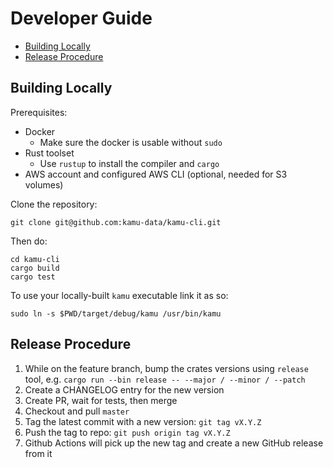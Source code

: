 # Developer Guide <!-- omit in toc -->

- [Building Locally](#building-locally)
- [Release Procedure](#release-procedure)

## Building Locally
Prerequisites:
* Docker
  * Make sure the docker is usable without `sudo`
* Rust toolset
  * Use `rustup` to install the compiler and `cargo`
* AWS account and configured AWS CLI (optional, needed for S3 volumes)

Clone the repository:
```shell
git clone git@github.com:kamu-data/kamu-cli.git
```

Then do:
```shell
cd kamu-cli
cargo build
cargo test
```

To use your locally-built `kamu` executable link it as so:
```shell
sudo ln -s $PWD/target/debug/kamu /usr/bin/kamu
```

## Release Procedure
1. While on the feature branch, bump the crates versions using `release` tool, e.g. `cargo run --bin release -- --major / --minor / --patch`
2. Create a CHANGELOG entry for the new version
3. Create PR, wait for tests, then merge
4. Checkout and pull `master`
5. Tag the latest commit with a new version: `git tag vX.Y.Z`
6. Push the tag to repo: `git push origin tag vX.Y.Z`
7. Github Actions will pick up the new tag and create a new GitHub release from it
